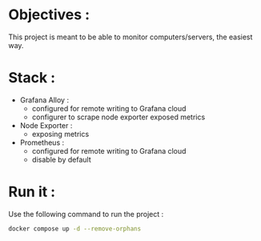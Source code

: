 # Objectives :
This project is meant to be able to monitor computers/servers, the easiest way.<br>

# Stack :
- Grafana Alloy :
  - configured for remote writing to Grafana cloud
  - configurer to scrape node exporter exposed metrics
- Node Exporter :
  - exposing metrics
- Prometheus :
  - configured for remote writing to Grafana cloud
  - disable by default

# Run it :
Use the following command to run the project :
```bash
docker compose up -d --remove-orphans
```

